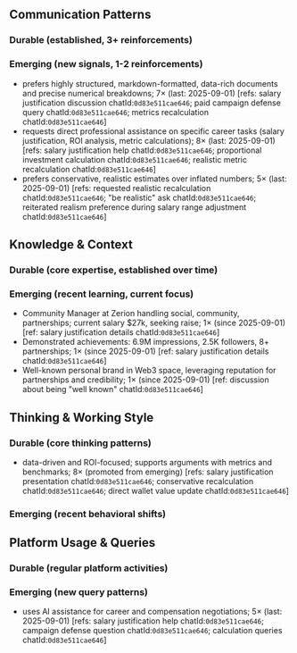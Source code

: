 ## Communication Patterns
### Durable (established, 3+ reinforcements)

### Emerging (new signals, 1-2 reinforcements)
- prefers highly structured, markdown-formatted, data-rich documents and precise numerical breakdowns; 7× (last: 2025-09-01) [refs: salary justification discussion chatId:`0d83e511cae646`; paid campaign defense query chatId:`0d83e511cae646`; metrics recalculation chatId:`0d83e511cae646`]
- requests direct professional assistance on specific career tasks (salary justification, ROI analysis, metric calculations); 8× (last: 2025-09-01) [refs: salary justification help chatId:`0d83e511cae646`; proportional investment calculation chatId:`0d83e511cae646`; realistic metric recalculation chatId:`0d83e511cae646`]
- prefers conservative, realistic estimates over inflated numbers; 5× (last: 2025-09-01) [refs: requested realistic recalculation chatId:`0d83e511cae646`; "be realistic" ask chatId:`0d83e511cae646`; reiterated realism preference during salary range adjustment chatId:`0d83e511cae646`]

## Knowledge & Context
### Durable (core expertise, established over time)

### Emerging (recent learning, current focus)
- Community Manager at Zerion handling social, community, partnerships; current salary $27k, seeking raise; 1× (since 2025-09-01) [ref: salary justification details chatId:`0d83e511cae646`]
- Demonstrated achievements: 6.9M impressions, 2.5K followers, 8+ partnerships; 1× (since 2025-09-01) [ref: salary justification details chatId:`0d83e511cae646`]
- Well-known personal brand in Web3 space, leveraging reputation for partnerships and credibility; 1× (since 2025-09-01) [ref: discussion about being "well known" chatId:`0d83e511cae646`]

## Thinking & Working Style
### Durable (core thinking patterns)
- data-driven and ROI-focused; supports arguments with metrics and benchmarks; 8× (promoted from emerging) [refs: salary justification presentation chatId:`0d83e511cae646`; conservative recalculation chatId:`0d83e511cae646`; direct wallet value update chatId:`0d83e511cae646`]

### Emerging (recent behavioral shifts)

## Platform Usage & Queries
### Durable (regular platform activities)

### Emerging (new query patterns)
- uses AI assistance for career and compensation negotiations; 5× (last: 2025-09-01) [refs: salary justification help chatId:`0d83e511cae646`; campaign defense question chatId:`0d83e511cae646`; calculation queries chatId:`0d83e511cae646`]